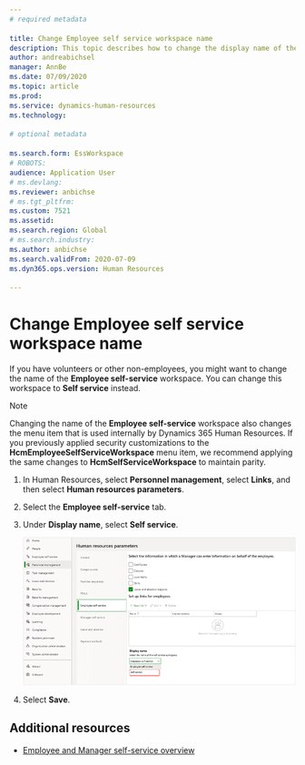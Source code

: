 ```yaml
---
# required metadata

title: Change Employee self service workspace name
description: This topic describes how to change the display name of the Employee self-service workspace in Dynamics 365 Human Resources.
author: andreabichsel
manager: AnnBe
ms.date: 07/09/2020
ms.topic: article
ms.prod: 
ms.service: dynamics-human-resources
ms.technology: 

# optional metadata

ms.search.form: EssWorkspace
# ROBOTS: 
audience: Application User
# ms.devlang: 
ms.reviewer: anbichse
# ms.tgt_pltfrm: 
ms.custom: 7521
ms.assetid: 
ms.search.region: Global
# ms.search.industry: 
ms.author: anbichse
ms.search.validFrom: 2020-07-09
ms.dyn365.ops.version: Human Resources

---
```


# Change Employee self service workspace name

If you have volunteers or other non-employees, you might want to change the name of the **Employee self-service** workspace. You can change this workspace to **Self service** instead.

> [!NOTE]
> Changing the name of the **Employee self-service** workspace also changes the menu item that is used internally by Dynamics 365 Human Resources. If you previously applied security customizations to the **HcmEmployeeSelfServiceWorkspace** menu item, we recommend applying the same changes to **HcmSelfServiceWorkspace** to maintain parity.

1. In Human Resources, select **Personnel management**, select **Links**, and then select **Human resources parameters**.

2. Select the **Employee self-service** tab.

3. Under **Display name**, select **Self service**.

   ![Change Employee self-service workspace name to Self service](./media/hr-employee-self-service-workspace-name.png)

4. Select **Save**.

## Additional resources

- [Employee and Manager self-service overview](hr-employee-manager-self-service-overview.md)
